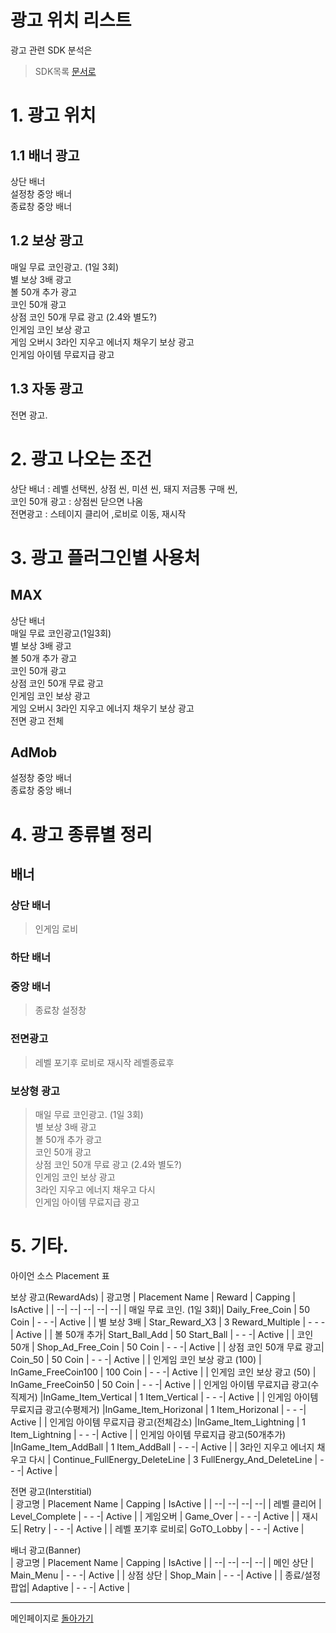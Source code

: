광고 위치 리스트
=============================
광고 관련 SDK 분석은
> SDK목록 [문서로](/리스트/SDK_목록.md) 

# 1. 광고 위치
## 1.1 배너 광고
 상단 배너  
 설정창 중앙 배너  
 종료창 중앙 배너  
## 1.2 보상 광고
매일 무료 코인광고. (1일 3회)   
별 보상 3배 광고  
볼 50개 추가 광고  
코인 50개 광고  
상점 코인 50개 무료 광고 (2.4와 별도?)  
인게임 코인 보상 광고  
게임 오버시 3라인 지우고 에너지 채우기 보상 광고  
인게임 아이템 무료지급 광고
## 1.3 자동 광고
전면 광고.  

# 2. 광고 나오는 조건
상단 배너 : 레벨 선택씬, 상점 씬, 미션 씬, 돼지 저금통 구매 씬,  
코인 50개 광고 : 상점씬 닫으면 나옴  
전면광고 : 스테이지 클리어 ,로비로 이동, 재시작 

# 3. 광고 플러그인별 사용처
## MAX
상단 배너  
매일 무료 코인광고(1일3회)  
별 보상 3배 광고  
볼 50개 추가 광고  
코인 50개 광고  
상점 코인 50개 무료 광고  
인게임 코인 보상 광고  
게임 오버시 3라인 지우고 에너지 채우기 보상 광고  
전면 광고 전체  

## AdMob  
설정창 중앙 배너  
종료창 중앙 배너  


# 4. 광고 종류별 정리

## 배너
### 상단 배너
>   인게임
>   로비
### 하단 배너
### 중앙 배너
>   종료창
>   설정창
### 전면광고
>   레벨 포기후 로비로
>   재시작
>   레벨종료후
### 보상형 광고
>   매일 무료 코인광고. (1일 3회)   
>   별 보상 3배 광고  
>   볼 50개 추가 광고  
>   코인 50개 광고  
>   상점 코인 50개 무료 광고 (2.4와 별도?)    
>   인게임 코인 보상 광고    
>   3라인 지우고 에너지 채우고 다시  
>   인게임 아이템 무료지급 광고  
 
 # 5. 기타.
 아이언 소스 Placement 표  

보상 광고(RewardAds) 
| 광고명 | Placement Name | Reward | Capping | IsActive |
| --| --| --| --| --|
| 매일 무료 코인. (1일 3회)| Daily_Free_Coin | 50 Coin | - - -| Active |
| 별 보상 3배  | Star_Reward_X3 | 3 Reward_Multiple | - - -| Active |
| 볼 50개 추가| Start_Ball_Add | 50 Start_Ball | - - -| Active |
| 코인 50개 | Shop_Ad_Free_Coin | 50 Coin | - - -| Active |
| 상점 코인 50개 무료 광고| Coin_50 | 50 Coin | - - -| Active |
| 인게임 코인 보상 광고 (100) | InGame_FreeCoin100 | 100 Coin | - - -| Active |
| 인게임 코인 보상 광고 (50) | InGame_FreeCoin50 | 50 Coin | - - -| Active |
| 인게임 아이템 무료지급 광고(수직제거) |InGame_Item_Vertical | 1 Item_Vertical | - - -| Active |
| 인게임 아이템 무료지급 광고(수평제거) |InGame_Item_Horizonal | 1 Item_Horizonal | - - -| Active |
| 인게임 아이템 무료지급 광고(전체감소) |InGame_Item_Lightning | 1 Item_Lightning | - - -| Active |
| 인게임 아이템 무료지급 광고(50개추가) |InGame_Item_AddBall | 1 Item_AddBall | - - -| Active |
| 3라인 지우고 에너지 채우고 다시 | Continue_FullEnergy_DeleteLine | 3 FullEnergy_And_DeleteLine | - - -| Active |


전면 광고(Interstitial)  
| 광고명 | Placement Name | Capping | IsActive |
| --| --| --| --|
| 레벨 클리어 | Level_Complete |  - - -| Active |
| 게임오버 | Game_Over |  - - -| Active |
| 재시도| Retry |  - - -| Active |
| 레벨 포기후 로비로| GoTO_Lobby  | - - -| Active |


배너 광고(Banner)  
| 광고명 | Placement Name | Capping | IsActive |
| --| --| --| --|
| 메인 상단 | Main_Menu |  - - -| Active |
| 상점 상단 | Shop_Main |  - - -| Active |
| 종료/설정 팝업| Adaptive |  - - -| Active |






------
메인페이지로 [돌아가기](/README.md)